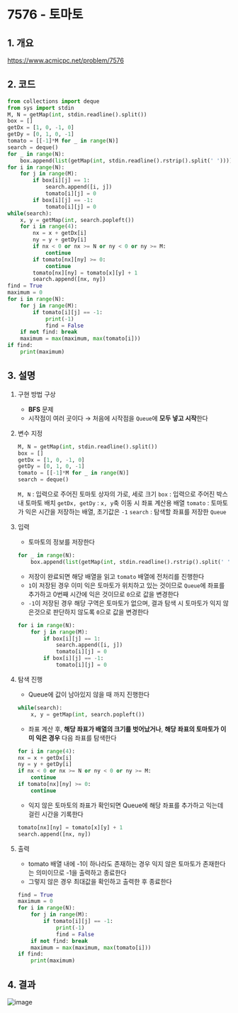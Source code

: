 # 7576 - 토마토

## 1. 개요

https://www.acmicpc.net/problem/7576

## 2. 코드

```python
from collections import deque
from sys import stdin
M, N = getMap(int, stdin.readline().split())
box = []
getDx = [1, 0, -1, 0]
getDy = [0, 1, 0, -1]
tomato = [[-1]*M for _ in range(N)]
search = deque()
for _ in range(N):
    box.append(list(getMap(int, stdin.readline().rstrip().split(' '))))
for i in range(N):
    for j in range(M):
        if box[i][j] == 1:
            search.append([i, j])
            tomato[i][j] = 0
        if box[i][j] == -1:
            tomato[i][j] = 0
while(search):
    x, y = getMap(int, search.popleft())
    for i in range(4):
        nx = x + getDx[i]
        ny = y + getDy[i]
        if nx < 0 or nx >= N or ny < 0 or ny >= M:
            continue
        if tomato[nx][ny] >= 0:
            continue
        tomato[nx][ny] = tomato[x][y] + 1
        search.append([nx, ny])
find = True
maximum = 0
for i in range(N):
    for j in range(M):
        if tomato[i][j] == -1:
            print(-1)
            find = False
    if not find: break
    maximum = max(maximum, max(tomato[i]))
if find:
    print(maximum)
```

## 3. 설명

1. 구현 방법 구상

    - **BFS** 문제
    - 시작점이 여러 곳이다 → 처음에 시작점을 `Queue`에 **모두 넣고 시작**한다

2. 변수 지정

    ```python
    M, N = getMap(int, stdin.readline().split())
    box = []
    getDx = [1, 0, -1, 0]
    getDy = [0, 1, 0, -1]
    tomato = [[-1]*M for _ in range(N)]
    search = deque()
    ```
    `M, N` : 입력으로 주어진 토마토 상자의 가로, 세로 크기
    `box` : 입력으로 주어진 박스 내 토마토 배치
    `getDx, getDy` : `x, y`축 이동 시 좌표 계산용 배열
    `tomato` : 토마토가 익은 시간을 저장하는 배열, 초기값은 `-1`
    `search` : 탐색할 좌표를 저장한 `Queue`

3. 입력

    - 토마토의 정보를 저장한다
    ```python
    for _ in range(N):
        box.append(list(getMap(int, stdin.readline().rstrip().split(' '))))
    ```
    - 저장이 완료되면 해당 배열을 읽고 `tomato` 배열에 전처리를 진행한다
    - `1`이 저장된 경우 이미 익은 토마토가 위치하고 있는 것이므로 `Queue`에 좌표를 추가하고 0번째 시간에 익은 것이므로 `0`으로 값을 변경한다
    - `-1`이 저장된 경우 해당 구역은 토마토가 없으며, 결과 탐색 시 토마토가 익지 않은것으로 판단하지 않도록 `0`으로 값을 변경한다
    ```python
    for i in range(N):
        for j in range(M):
            if box[i][j] == 1:
                search.append([i, j])
                tomato[i][j] = 0
            if box[i][j] == -1:
                tomato[i][j] = 0
    ```

4. 탐색 진행

    - Queue에 값이 남아있지 않을 때 까지 진행한다
    ```python
    while(search):
        x, y = getMap(int, search.popleft())
    ```
    - 좌표 계산 후, **해당 좌표가 배열의 크기를 벗어났거나**, **해당 좌표의 토마토가 이미 익은 경우** 다음 좌표를 탐색한다
    ```python
    for i in range(4):
    nx = x + getDx[i]
    ny = y + getDy[i]
    if nx < 0 or nx >= N or ny < 0 or ny >= M:
        continue
    if tomato[nx][ny] >= 0:
        continue
    ```
    - 익지 않은 토마토의 좌표가 확인되면 Queue에 해당 좌표를 추가하고 익는데 걸린 시간을 기록한다
    ```python
    tomato[nx][ny] = tomato[x][y] + 1
    search.append([nx, ny])
    ```

5. 출력
    - tomato 배열 내에 -1이 하나라도 존재하는 경우 익지 않은 토마토가 존재한다는 의미이므로 -1을 출력하고 종료한다
    - 그렇지 않은 경우 최대값을 확인하고 출력한 후 종료한다
    ```python
    find = True
    maximum = 0
    for i in range(N):
        for j in range(M):
            if tomato[i][j] == -1:
                print(-1)
                find = False
        if not find: break
        maximum = max(maximum, max(tomato[i]))
    if find:
        print(maximum)
    ```
## 4. 결과

![image](https://user-images.githubusercontent.com/29600820/88614674-35562d00-d0cb-11ea-84b3-e3cb561b304e.png)